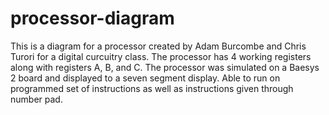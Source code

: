 # processor-diagram

This is a diagram for a processor created by Adam Burcombe and Chris Turori for a digital curcuitry class. 
The processor has 4 working registers along with registers A, B, and C. The processor was simulated on a Baesys 2 board and displayed to a
seven segment display. Able to run on programmed set of instructions as well as instructions given through number pad. 
